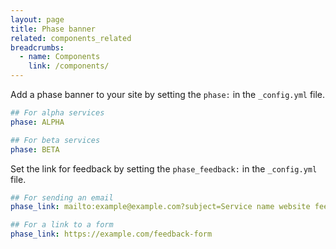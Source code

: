 ```yaml
---
layout: page
title: Phase banner
related: components_related
breadcrumbs:
  - name: Components
    link: /components/
---
```


Add a phase banner to your site by setting the `phase:` in the `_config.yml` file.

```yaml
## For alpha services
phase: ALPHA

## For beta services
phase: BETA
```

Set the link for feedback by setting the `phase_feedback:` in the `_config.yml` file.

```yaml
## For sending an email
phase_link: mailto:example@example.com?subject=Service name website feedback

## For a link to a form
phase_link: https://example.com/feedback-form
```
